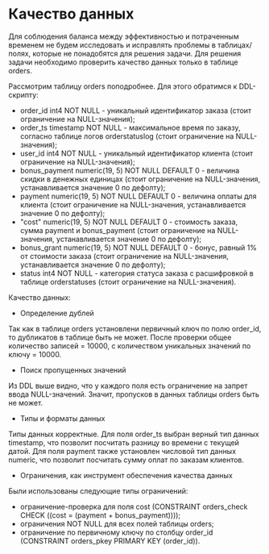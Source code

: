 # Качество данных

Для соблюдения баланса между эффективностью и потраченным временем не будем исследовать и исправлять проблемы в таблицах/полях, которые не понадобятся для решения задачи. Для решения задачи необходимо проверить качество данных только в таблице orders.

Рассмотрим таблицу orders поподробнее. Для этого обратимся к DDL-скрипту:

* order_id int4 NOT NULL - уникальный идентификатор заказа (стоит ограничение на NULL-значения);
* order_ts timestamp NOT NULL - максимальное время по заказу, согласно таблице логов orderstatuslog (стоит ограничение на NULL-значения);
* user_id int4 NOT NULL - уникальный идентификатор клиента (стоит ограничение на NULL-значения);
* bonus_payment numeric(19, 5) NOT NULL DEFAULT 0 - величина скидки в денежных единицах (стоит ограничение на NULL-значения, устанавливается значение 0 по дефолту);
* payment numeric(19, 5) NOT NULL DEFAULT 0 - величина оплаты для клиента (стоит ограничение на NULL-значения, устанавливается значение 0 по дефолту);
* "cost" numeric(19, 5) NOT NULL DEFAULT 0 - стоимость заказа, сумма payment и bonus_payment (стоит ограничение на NULL-значения, устанавливается значение 0 по дефолту);
* bonus_grant numeric(19, 5) NOT NULL DEFAULT 0 - бонус, равный 1% от стоимости заказа (стоит ограничение на NULL-значения, устанавливается значение 0 по дефолту);
* status int4 NOT NULL - категория статуса заказа с расшифровкой в таблице orderstatuses (стоит ограничение на NULL-значения).

Качество данных:

- Определение дублей

Так как в таблице orders установлени первичный ключ по полю order_id, то дубликатов в таблице быть не может. После проверки общее количество записей = 10000, с количеством уникальных значений по ключу = 10000.

- Поиск пропущенных значений

Из DDL выше видно, что у каждого поля есть ограничение на запрет ввода NULL-значений. Значит, пропусков в данных таблицы orders быть не может.

- Типы и форматы данных

Типы данных корректные.
Для поля order_ts выбран верный тип данных timestamp, что позволит посчитать разницу во времени с текущей датой.
Для поля payment также установлен числовой тип данных numeric, что позволит посчитать сумму оплат по заказам клиентов.

- Ограничения, как инструмент обеспечения качества данных

Были использованы следующие типы ограничений:
 
* ограничение-проверка для поля cost (CONSTRAINT orders_check CHECK ((cost = (payment + bonus_payment))));
* ограничения NOT NULL для всех полей таблицы orders;
* ограничение по первичному ключу по столбцу order_id (CONSTRAINT orders_pkey PRIMARY KEY (order_id)).